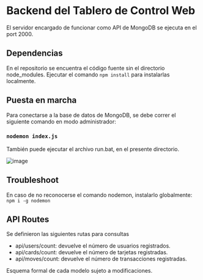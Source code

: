 # Backend del Tablero de Control Web
El servidor encargado de funcionar como API de MongoDB se ejecuta en el port 2000.

## Dependencias
En el repositorio se encuentra el código fuente sin el directorio node_modules. Ejecutar el comando `npm install` para instalarlas localmente.

## Puesta en marcha
Para conectarse a la base de datos de MongoDB, se debe correr el siguiente comando en modo administrador:

### ```nodemon index.js```

También puede ejecutar el archivo run.bat, en el presente directorio.

![image](https://github.com/tpII/2023-G3-ATM-RPIWeb/assets/66924320/b45bb551-f0f2-4be0-b3db-42ca2a17825e)


## Troubleshoot
En caso de no reconocerse el comando nodemon, instalarlo globalmente: ```npm i -g nodemon```

## API Routes
Se definieron las siguientes rutas para consultas

* api/users/count: devuelve el número de usuarios registrados.
* api/cards/count: devuelve el número de tarjetas registradas.
* api/moves/count: devuelve el número de transacciones registradas.

Esquema formal de cada modelo sujeto a modificaciones.
